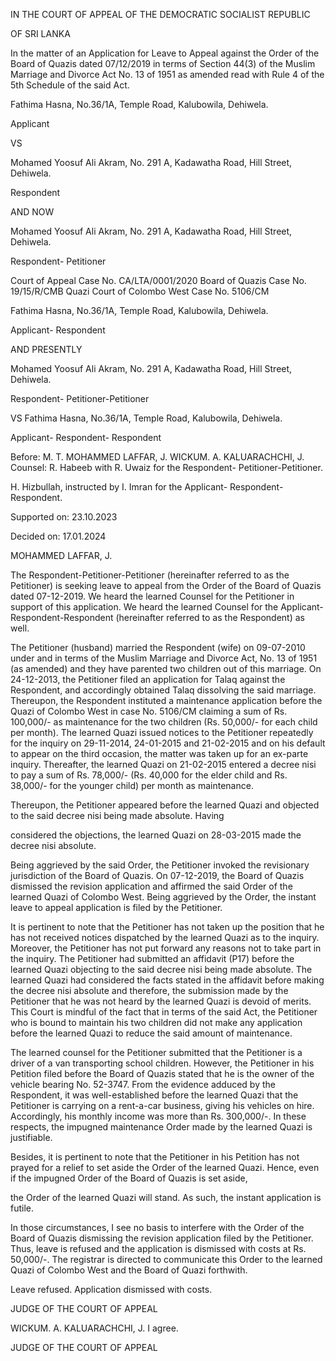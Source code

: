 IN THE COURT OF APPEAL OF THE DEMOCRATIC SOCIALIST REPUBLIC

OF SRI LANKA

In the matter of an Application for Leave to Appeal against the Order of the Board of Quazis dated 07/12/2019 in terms of Section 44(3) of the Muslim Marriage and Divorce Act No. 13 of 1951 as amended read with Rule 4 of the 5th Schedule of the said Act.

Fathima Hasna, No.36/1A, Temple Road, Kalubowila, Dehiwela.

Applicant

VS

Mohamed Yoosuf Ali Akram, No. 291 A, Kadawatha Road, Hill Street, Dehiwela.

Respondent

AND NOW

Mohamed Yoosuf Ali Akram, No. 291 A, Kadawatha Road, Hill Street, Dehiwela.

Respondent- Petitioner

Court of Appeal Case No. CA/LTA/0001/2020 Board of Quazis Case No. 19/15/R/CMB Quazi Court of Colombo West Case No. 5106/CM

Fathima Hasna, No.36/1A, Temple Road, Kalubowila, Dehiwela.

Applicant- Respondent

AND PRESENTLY

Mohamed Yoosuf Ali Akram, No. 291 A, Kadawatha Road, Hill Street, Dehiwela.

Respondent- Petitioner-Petitioner

VS Fathima Hasna, No.36/1A, Temple Road, Kalubowila, Dehiwela.

Applicant- Respondent- Respondent

Before: M. T. MOHAMMED LAFFAR, J. WICKUM. A. KALUARACHCHI, J. Counsel: R. Habeeb with R. Uwaiz for the Respondent- Petitioner-Petitioner.

H. Hizbullah, instructed by I. Imran for the Applicant- Respondent- Respondent.

Supported on: 23.10.2023

Decided on: 17.01.2024

MOHAMMED LAFFAR, J.

The Respondent-Petitioner-Petitioner (hereinafter referred to as the Petitioner) is seeking leave to appeal from the Order of the Board of Quazis dated 07-12-2019. We heard the learned Counsel for the Petitioner in support of this application. We heard the learned Counsel for the Applicant-Respondent-Respondent (hereinafter referred to as the Respondent) as well.

The Petitioner (husband) married the Respondent (wife) on 09-07-2010 under and in terms of the Muslim Marriage and Divorce Act, No. 13 of 1951 (as amended) and they have parented two children out of this marriage. On 24-12-2013, the Petitioner filed an application for Talaq against the Respondent, and accordingly obtained Talaq dissolving the said marriage. Thereupon, the Respondent instituted a maintenance application before the Quazi of Colombo West in case No. 5106/CM claiming a sum of Rs. 100,000/- as maintenance for the two children (Rs. 50,000/- for each child per month). The learned Quazi issued notices to the Petitioner repeatedly for the inquiry on 29-11-2014, 24-01-2015 and 21-02-2015 and on his default to appear on the third occasion, the matter was taken up for an ex-parte inquiry. Thereafter, the learned Quazi on 21-02-2015 entered a decree nisi to pay a sum of Rs. 78,000/- (Rs. 40,000 for the elder child and Rs. 38,000/- for the younger child) per month as maintenance.

Thereupon, the Petitioner appeared before the learned Quazi and objected to the said decree nisi being made absolute. Having

considered the objections, the learned Quazi on 28-03-2015 made the decree nisi absolute.

Being aggrieved by the said Order, the Petitioner invoked the revisionary jurisdiction of the Board of Quazis. On 07-12-2019, the Board of Quazis dismissed the revision application and affirmed the said Order of the learned Quazi of Colombo West. Being aggrieved by the Order, the instant leave to appeal application is filed by the Petitioner.

It is pertinent to note that the Petitioner has not taken up the position that he has not received notices dispatched by the learned Quazi as to the inquiry. Moreover, the Petitioner has not put forward any reasons not to take part in the inquiry. The Petitioner had submitted an affidavit (P17) before the learned Quazi objecting to the said decree nisi being made absolute. The learned Quazi had considered the facts stated in the affidavit before making the decree nisi absolute and therefore, the submission made by the Petitioner that he was not heard by the learned Quazi is devoid of merits. This Court is mindful of the fact that in terms of the said Act, the Petitioner who is bound to maintain his two children did not make any application before the learned Quazi to reduce the said amount of maintenance.

The learned counsel for the Petitioner submitted that the Petitioner is a driver of a van transporting school children. However, the Petitioner in his Petition filed before the Board of Quazis stated that he is the owner of the vehicle bearing No. 52-3747. From the evidence adduced by the Respondent, it was well-established before the learned Quazi that the Petitioner is carrying on a rent-a-car business, giving his vehicles on hire. Accordingly, his monthly income was more than Rs. 300,000/-. In these respects, the impugned maintenance Order made by the learned Quazi is justifiable.

Besides, it is pertinent to note that the Petitioner in his Petition has not prayed for a relief to set aside the Order of the learned Quazi. Hence, even if the impugned Order of the Board of Quazis is set aside,

the Order of the learned Quazi will stand. As such, the instant application is futile.

In those circumstances, I see no basis to interfere with the Order of the Board of Quazis dismissing the revision application filed by the Petitioner. Thus, leave is refused and the application is dismissed with costs at Rs. 50,000/-. The registrar is directed to communicate this Order to the learned Quazi of Colombo West and the Board of Quazi forthwith.

Leave refused. Application dismissed with costs.

JUDGE OF THE COURT OF APPEAL

WICKUM. A. KALUARACHCHI, J. I agree.

JUDGE OF THE COURT OF APPEAL